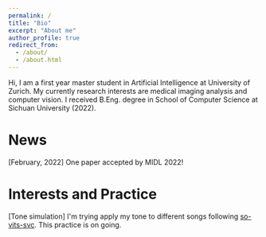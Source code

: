```yaml
---
permalink: /
title: "Bio"
excerpt: "About me"
author_profile: true
redirect_from: 
  - /about/
  - /about.html
---
```

<link rel="stylesheet" href="https://cdn.jsdelivr.net/npm/aplayer@1.7.0/dist/APlayer.min.css">
<script src="https://cdn.jsdelivr.net/npm/aplayer@1.7.0/dist/APlayer.min.js"></script>
<script src="https://cdn.jsdelivr.net/npm/meting@1.1.0/dist/Meting.min.js"></script>
<div class="aplayer" data-id="1496089152" data-server="netease" data-type="song" data-mode="single"></div>

Hi, I am a first year master student in Artificial Intelligence at  University of Zurich. My currently research interests are medical imaging analysis and computer vision. I received B.Eng. degree in School of Computer Science at Sichuan University (2022).

News
======
[February, 2022] One paper accepted by MIDL 2022!

Interests and Practice
======
[Tone simulation] I'm trying apply my tone to different songs following <a href="https://github.com/svc-develop-team/so-vits-svc"  target="opentype">so-vits-svc</a>. This practice is on going.


